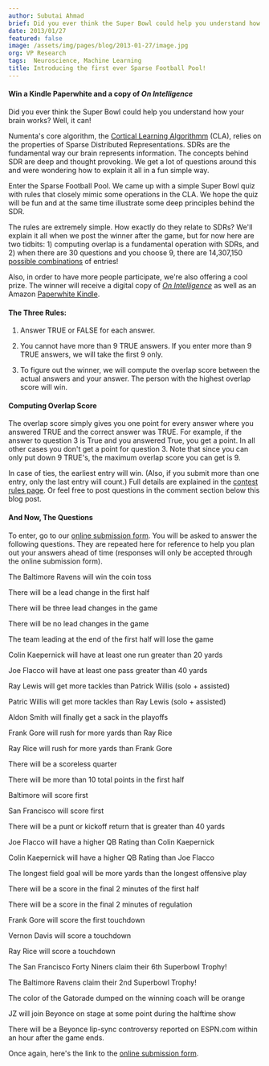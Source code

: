 ```yaml
---
author: Subutai Ahmad
brief: Did you ever think the Super Bowl could help you understand how your brain works? Numenta's core algorithm, the Cortical Learning Algorithmm (CLA) relies on the
date: 2013/01/27
featured: false
image: /assets/img/pages/blog/2013-01-27/image.jpg
org: VP Research
tags:  Neuroscience, Machine Learning
title: Introducing the first ever Sparse Football Pool!
---
```


#### Win a Kindle Paperwhite and a copy of *On Intelligence*

Did you ever think the Super Bowl could help you understand how your brain
works? Well, it can!

Numenta's core algorithm, the
[Cortical Learning Algorithmm](http://numenta.org/cla.html) (CLA),
relies on the properties of Sparse Distributed Representations. SDRs are the
fundamental way our brain represents information. The concepts behind SDR are
deep and thought provoking. We get a lot of questions around this and were
wondering how to explain it all in a fun simple way.

Enter the Sparse Football Pool. We came up with a simple Super Bowl quiz with
rules that closely mimic some operations in the CLA. We hope the quiz will be
fun and at the same time illustrate some deep principles behind the SDR.

The rules are extremely simple.   How exactly do they relate to SDRs? We'll
explain it all when we post the winner after the game, but for now here are two
tidbits: 1) computing overlap is a fundamental operation with SDRs, and 2) when
there are 30 questions and you choose 9, there are 14,307,150
[possible combinations](http://www.calculatorsoup.com/calculators/discretemathematics/combinations.php)
of entries!

Also, in order to have more people participate, we're also offering a cool
prize. The winner will receive a digital copy of
*[On Intelligence](http://www.amazon.com/On-Intelligence-ebook/dp/B003J4VE5Y/ref=sr_1_1?s=digital-text&ie=UTF8&qid=1359401193&sr=1-1&keywords=on+intelligence)*
as well as an Amazon
[Paperwhite Kindle](http://www.amazon.com/gp/product/B007OZNZG0/ref=s9_simh_gw_p349_d2_i1?pf_rd_m=ATVPDKIKX0DER&pf_rd_s=center-2&pf_rd_r=01F8XD1MTXSPHDJF52RD&pf_rd_t=101&pf_rd_p=1389517282&pf_rd_i=507846).


#### The Three Rules:

1) Answer TRUE or FALSE for each answer.

2) You cannot have more than 9 TRUE answers. If you enter more than 9 TRUE
   answers, we will take the first 9 only.

3) To figure out the winner, we will compute the overlap score between the
   actual answers and your answer.  The person with the highest overlap score
   will win.


#### Computing Overlap Score

The overlap score simply gives you one point for every answer where you answered
TRUE and the correct answer was TRUE.   For example, if the answer to question 3
is True and you answered True, you get a point.    In all other cases you don't
get a point for question 3. Note that since you can only put down 9 TRUE's, the
maximum overlap score you can get is 9.

In case of ties, the earliest entry will win.  (Also, if you submit more than
one entry, only the last entry will count.) Full details are explained in the
[contest rules page](/legal/rules/sparse-football-pool-i-2013.html).
Or feel free to post questions in the comment section below this blog post.


####  And Now, The Questions

To enter, go to our
[online submission form](http://numenta.wufoo.com/forms/s7x2z7/).
You will be asked to answer the following questions. They are repeated here for
reference to help you plan out your answers ahead of time (responses will only
be accepted through the online submission form).

The Baltimore Ravens will win the coin toss

There will be a lead change in the first half

There will be three lead changes in the game

There will be no lead changes in the game

The team leading at the end of the first half will lose the game

Colin Kaepernick will have at least one run greater than 20 yards

Joe Flacco will have at least one pass greater than 40 yards

Ray Lewis will get more tackles than Patrick Willis (solo + assisted)

Patric Willis will get more tackles than Ray Lewis (solo + assisted)

Aldon Smith will finally get a sack in the playoffs

Frank Gore will rush for more yards than Ray Rice

Ray Rice will rush for more yards than Frank Gore

There will be a scoreless quarter

There will be more than 10 total points in the first half

Baltimore will score first

San Francisco will score first

There will be a punt or kickoff return that is greater than 40 yards

Joe Flacco will have a higher QB Rating than Colin Kaepernick

Colin Kaepernick will have a higher QB Rating than Joe Flacco

The longest field goal will be more yards than the longest offensive play

There will be a score in the final 2 minutes of the first half

There will be a score in the final 2 minutes of regulation

Frank Gore will score the first touchdown

Vernon Davis will score a touchdown

Ray Rice will score a touchdown

The San Francisco Forty Niners claim their 6th Superbowl Trophy!

The Baltimore Ravens claim their 2nd Superbowl Trophy!

The color of the Gatorade dumped on the winning coach will be orange

JZ will join Beyonce on stage at some point during the halftime show

There will be a Beyonce lip-sync controversy reported on ESPN.com within an hour
after the game ends.

Once again, here's the link to the [online submission
form](http://numenta.wufoo.com/forms/s7x2z7/).
